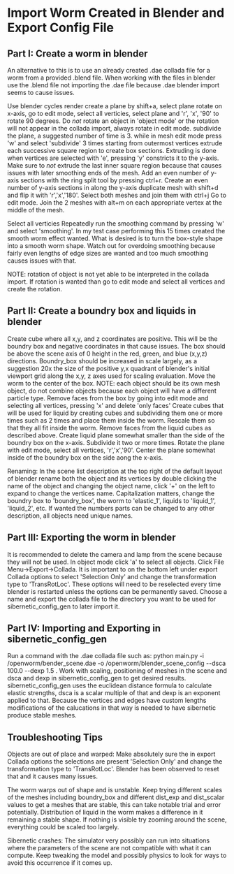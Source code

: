 # Import Worm Created in Blender and Export Config File

## Part I: Create a worm in blender
An alternative to this is to use an already created .dae collada file for a worm from a provided .blend file.  When working with the files in blender use the .blend file not importing the .dae file because .dae blender import seems to cause issues.

Use blender cycles render
create a plane by shift+a, select plane
rotate on x-axis, go to edit mode, select all verticies, select plane and 'r', 'x', '90' to rotate 90 degrees.  Do *not* rotate an object in 'object mode' or the rotation will not appear in the collada import, always rotate in edit mode.
subdivide the plane, a suggested number of time is 3.  while in mesh edit mode press 'w' and select 'subdivide' 3 times
starting from outermost vertices extrude each successive square region to create box sections.  Extruding is done when vertices are selected with 'e', pressing 'y' constricts it to the y-axis.  Make sure to *not* extrude the last inner square region because that causes issues with later smoothing ends of the mesh.
Add an even number of y-axis sections with the ring split tool by pressing ctrl+r.  Create an even number of y-axis sections in along the y-axis
duplicate mesh with shift+d and flip it with 'r','x','180'.  Select both meshes and join them with ctrl+j
Go to edit mode.  Join the 2 meshes with alt+m on each appropriate vertex at the middle of the mesh.
<insert picture example of results>

Select all verticies
Repeatedly run the smoothing command by pressing 'w' and select 'smoothing'.  In my test case performing this 15 times created the smooth worm effect wanted.  What is desired is to turn the box-style shape into a smooth worm shape.  Watch out for overdoing smoothing because fairly even lengths of edge sizes are wanted and too much smoothing causes issues with that.
<insert picture example of results>

NOTE: rotation of object is not yet able to be interpreted in the collada import.  If rotation is wanted than go to edit mode and select all vertices and create the rotation.

## Part II: Create a boundry box and liquids in blender
Create cube where all x,y, and z coordinates are positive.  This will be the boundry box and negative coordinates in that cause issues.  The box should be above the scene axis of 0 height in the red, green, and blue (x,y,z) directions.  Boundry_box should be increased in scale largely, as a suggestion 20x the size of the positive y,x quadrant of blender's initial viewport grid along the x,y, z axes used for scaling evaluation.
Move the worm to the center of the box.
NOTE: each object should be its own mesh object, do not combine objects because each object will have a different particle type.
Remove faces from the box by going into edit mode and selecting all vertices, pressing 'x' and delete 'only faces'
Create cubes that will be used for liquid by creating cubes and subdividing them one or more times such as 2 times and place them inside the worm.  Rescale them so that they all fit inside the worm.
Remove faces from the liquid cubes as described above.
Create liquid plane somewhat smaller than the side of the boundry box on the x-axis.  Subdivide it two or more times.  Rotate the plane with edit mode, select all vertices, 'r','x','90'.  Center the plane somewhat inside of the boundry box on the side aong the x-axis.
<insert picture example of results>

Renaming:
In the scene list description at the top right of the default layout of blender rename both the object and its vertices by double clicking the name of the object and changing the object name, click '+' on the left to expand to change the vertices name.  Capitalization matters, change the boundry box to 'boundry_box', the worm to 'elastic_1', liquids to 'liquid_1', 'liquid_2', etc.  If wanted the numbers parts can be changed to any other description, all objects need unique names.
<insert picture example of results>

## Part III: Exporting the worm in blender
It is recommended to delete the camera and lamp from the scene because they will not be used.
In object mode click 'a' to select all objects.  Click File Menu->Export->Collada.  It is important to on the bottom left under export Collada options to select 'Selection Only' and change the transformation type to 'TransRotLoc'.  These options will need to be reselected every time blender is restarted unless the options can be permanently saved.  Choose a name and export the collada file to the directory you want to be used for sibernetic_config_gen to later import it.

## Part IV: Importing and Exporting in sibernetic_config_gen
Run a command with the .dae collada file such as:
python main.py -i /openworm/bender_scene.dae -o /openworm/blender_scene_config --dsca 100.0 --dexp 1.5
 .  Work with scaling, positioning of meshes in the scene and dsca and dexp in sibernetic_config_gen to get desired results.  sibernetic_config_gen uses the euclidean distance formula to calculate elastic strengths,  dsca is a scalar multiple of that and dexp is an exponent applied to that.  Because the vertices and edges have custom lengths modifications of the calucations in that way is needed to have sibernetic produce stable meshes.

## Troubleshooting Tips
Objects are out of place and warped:
Make absolutely sure the in export Collada options the selections are present 'Selection Only' and change the transformation type to 'TransRotLoc'.  Blender has been observed to reset that and it causes many issues.

The worm warps out of shape and is unstable.
Keep trying different scales of the meshes including boundry_box and different dist_exp and dist_scalar values to get a meshes that are stable, this can take notable trial and error potentially.  Distribution of liquid in the worm makes a difference in it remaining a stable shape.  If nothing is visible try zooming around the scene, everything could be scaled too largely.  

Sibernetic crashes:
The simulator very possibly can run into situations where the parameters of the scene are not compatible with what it can compute.  Keep tweaking the model and possibly physics to look for ways to avoid this occurrence if it comes up.
